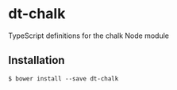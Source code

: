 # dt-chalk

TypeScript definitions for the chalk Node module

## Installation

```
$ bower install --save dt-chalk
```
